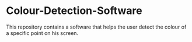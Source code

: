 # Colour-Detection-Software

This repository contains a software that helps the user detect the colour of a specific point on his screen.
